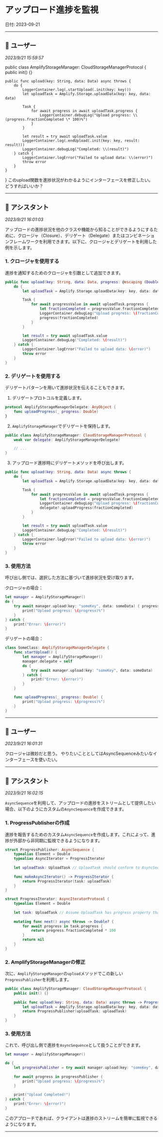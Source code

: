# アップロード進捗を監視

日付: 2023-09-21

---

## 👤 ユーザー
*2023/9/21 15:59:57*

public class AmplifyStorageManager: CloudStorageManagerProtocol {
    public init() {}

    public func upload(key: String, data: Data) async throws {
        do {
            LoggerContainer.log(.startUpload(.init(key: key)))
            let uploadTask = Amplify.Storage.uploadData(key: key, data: data)

            Task {
                for await progress in await uploadTask.progress {
                    LoggerContainer.debugLog("Upload progress: \\(progress.fractionCompleted \* 100)%")
                }
            }

            let result = try await uploadTask.value
            LoggerContainer.log(.endUpload(.init(key: key, result: result)))
            LoggerContainer.debugLog("Completed: \\(result)")
        } catch {
            LoggerContainer.logError("Failed to upload data: \\(error)")
            throw error
        }
    }
}
このupload関数を進捗状況がわかるようにインターフェースを修正したい。
どうすればいいか？

---

## 🤖 アシスタント
*2023/9/21 16:01:03*

アップロードの進捗状況を他のクラスや機能から知ることができるようにするために、クロージャ（Closure）、デリゲート（Delegate）またはコンビネーションフレームワークを利用できます。以下に、クロージャとデリゲートを利用した例を示します。

### 1. クロージャを使用する

進捗を通知するためのクロージャを引数として追加できます。

```swift
public func upload(key: String, data: Data, progress: @escaping (Double) -> Void) async throws {
    do {
        let uploadTask = Amplify.Storage.uploadData(key: key, data: data)

        Task {
            for await progressValue in await uploadTask.progress {
                let fractionCompleted = progressValue.fractionCompleted * 100
                LoggerContainer.debugLog("Upload progress: \(fractionCompleted)%")
                progress(fractionCompleted)
            }
        }

        let result = try await uploadTask.value
        LoggerContainer.debugLog("Completed: \(result)")
    } catch {
        LoggerContainer.logError("Failed to upload data: \(error)")
        throw error
    }
}
```

### 2. デリゲートを使用する

デリゲートパターンを用いて進捗状況を伝えることもできます。

1. デリゲートプロトコルを定義します。
```swift
protocol AmplifyStorageManagerDelegate: AnyObject {
    func uploadProgress(_ progress: Double)
}
```

2. `AmplifyStorageManager`でデリゲートを保持します。
```swift
public class AmplifyStorageManager: CloudStorageManagerProtocol {
    weak var delegate: AmplifyStorageManagerDelegate?

    // ...
}
```

3. アップロード進捗時にデリゲートメソッドを呼び出します。
```swift
public func upload(key: String, data: Data) async throws {
    do {
        let uploadTask = Amplify.Storage.uploadData(key: key, data: data)

        Task {
            for await progressValue in await uploadTask.progress {
                let fractionCompleted = progressValue.fractionCompleted * 100
                LoggerContainer.debugLog("Upload progress: \(fractionCompleted)%")
                delegate?.uploadProgress(fractionCompleted)
            }
        }

        let result = try await uploadTask.value
        LoggerContainer.debugLog("Completed: \(result)")
    } catch {
        LoggerContainer.logError("Failed to upload data: \(error)")
        throw error
    }
}
```

### 3. 使用方法
呼び出し側では、選択した方法に基づいて進捗状況を受け取ります。

クロージャの場合：
```swift
let manager = AmplifyStorageManager()
do {
    try await manager.upload(key: "someKey", data: someData) { progress in
        print("Upload progress: \(progress)%")
    }
} catch {
    print("Error: \(error)")
}
```

デリゲートの場合：
```swift
class SomeClass: AmplifyStorageManagerDelegate {
    func startUpload() {
        let manager = AmplifyStorageManager()
        manager.delegate = self
        do {
            try await manager.upload(key: "someKey", data: someData)
        } catch {
            print("Error: \(error)")
        }
    }

    func uploadProgress(_ progress: Double) {
        print("Upload progress: \(progress)%")
    }
}
```

---

## 👤 ユーザー
*2023/9/21 16:01:31*

クロージャは微妙だと思う。
やりたいこととしてはAsyncSequenceみたいなインターフェースを使いたい。

---

## 🤖 アシスタント
*2023/9/21 16:02:15*

`AsyncSequence`を利用して、アップロードの進捗をストリームとして提供したい場合、以下のようにカスタムの`AsyncSequence`を作成できます。

### 1. ProgressPublisherの作成
進捗を報告するためのカスタム`AsyncSequence`を作成します。これによって、進捗が外部から非同期に監視できるようになります。

```swift
struct ProgressPublisher: AsyncSequence {
    typealias Element = Double
    typealias AsyncIterator = ProgressIterator
    
    let uploadTask: UploadTask // UploadTask should conform to AsyncSequence
    
    func makeAsyncIterator() -> ProgressIterator {
        return ProgressIterator(task: uploadTask)
    }
}

struct ProgressIterator: AsyncIteratorProtocol {
    typealias Element = Double
    
    let task: UploadTask // Assume UploadTask has progress property that is AsyncSequence
    
    mutating func next() async throws -> Double? {
        for await progress in task.progress {
            return progress.fractionCompleted * 100
        }
        return nil
    }
}
```

### 2. AmplifyStorageManagerの修正
次に、`AmplifyStorageManager`の`upload`メソッドでこの新しい`ProgressPublisher`を利用します。

```swift
public class AmplifyStorageManager: CloudStorageManagerProtocol {
    public init() {}
    
    public func upload(key: String, data: Data) async throws -> ProgressPublisher {
        let uploadTask = Amplify.Storage.uploadData(key: key, data: data)
        return ProgressPublisher(uploadTask: uploadTask)
    }
}
```

### 3. 使用方法
これで、呼び出し側で進捗を`AsyncSequence`として扱うことができます。

```swift
let manager = AmplifyStorageManager()

do {
    let progressPublisher = try await manager.upload(key: "someKey", data: someData)
    
    for await progress in progressPublisher {
        print("Upload progress: \(progress)%")
    }
    
    print("Upload Completed!")
} catch {
    print("Error: \(error)")
}
```

このアプローチであれば、クライアントは進捗のストリームを簡単に監視できるようになります。

---
